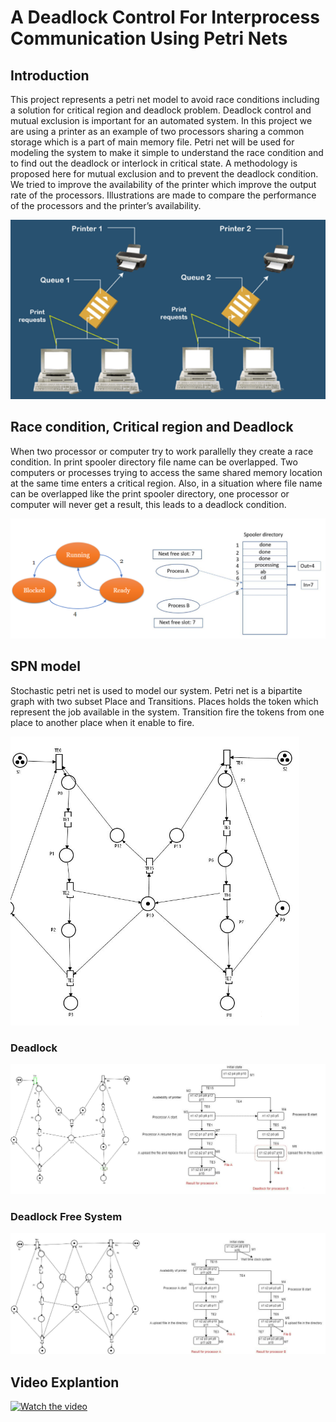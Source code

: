 # A Deadlock Control For Interprocess Communication Using Petri Nets

## Introduction
This project represents a petri net model to avoid race conditions including a solution for critical region and deadlock problem. Deadlock control and mutual exclusion is important for an automated system. In this project we are using a printer as an example of two processors sharing a common storage which is a part of main memory file. Petri net will be used for modeling the system to make it simple to understand the race condition and to find out the deadlock or interlock in critical state. A methodology is proposed here for mutual exclusion and to prevent the deadlock condition. We tried to improve the availability of the printer which improve the output rate of the processors. Illustrations are made to compare the performance of the processors and the printer’s availability.

![alt text](https://github.com/bikramdasn/ECE565_Final_Fall22/blob/main/Images/generalized%20picture%20of%20multiple%20computers%20are%20connected%20to%20printer.png)

## Race condition, Critical region and Deadlock
When two processor or computer try to work parallelly they create a race condition. In print spooler directory file name can be overlapped. Two computers or processes trying to access the same shared memory location at the same time enters a critical region. Also, in a situation where file name can be overlapped like the print spooler directory, one processor or computer will never get a result, this leads to a deadlock condition. 

![alt text](https://github.com/bikramdasn/ECE565_Final_Fall22/blob/main/Images/Critical%20region%20and%20Deadlock.png)

## SPN model
Stochastic petri net is used to model our system. Petri net is a bipartite graph with two subset Place and Transitions. Places holds the token which represent the job available in the system. Transition fire the tokens from one place to another place when it enable to fire. 

![alt text](https://github.com/bikramdasn/ECE565_Final_Fall22/blob/main/Images/spn%20model.png)

### Deadlock 
![alt text](https://github.com/bikramdasn/ECE565_Final_Fall22/blob/main/Images/Deadlock.png)
### Deadlock Free System 
![alt text](https://github.com/bikramdasn/ECE565_Final_Fall22/blob/main/Images/Deadlock%20Free.png)

## Video Explantion
[![Watch the video](https://cdn.pixabay.com/photo/2013/07/13/11/45/play-158609_960_720.png)](https://drive.google.com/file/d/1TQXTuBhMQ37LNe1RFKKyyj6Cs3ZPRzBl/view)
